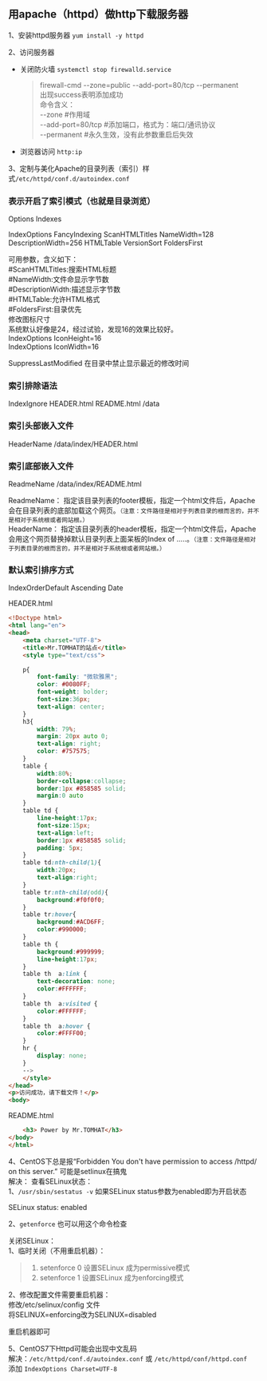 ## 用apache（httpd）做http下载服务器 

1、安装httpd服务器
`yum install -y httpd` 

2、访问服务器  
 * 关闭防火墙 `systemctl stop firewalld.service`  
    > firewall-cmd --zone=public --add-port=80/tcp --permanent  
    > 出现success表明添加成功  
    > 命令含义：  
    > --zone #作用域  
    > --add-port=80/tcp  #添加端口，格式为：端口/通讯协议  
    > --permanent   #永久生效，没有此参数重启后失效  
 * 浏览器访问 `http:ip`

3、定制与美化Apache的目录列表（索引）样式`/etc/httpd/conf.d/autoindex.conf`  
### 表示开启了索引模式（也就是目录浏览）
Options Indexes

IndexOptions FancyIndexing ScanHTMLTitles NameWidth=128 DescriptionWidth=256 HTMLTable VersionSort FoldersFirst

可用参数，含义如下：  
#ScanHTMLTitles:搜索HTML标题  
#NameWidth:文件命显示字节数  
#DescriptionWidth:描述显示字节数  
#HTMLTable:允许HTML格式  
#FoldersFirst:目录优先  
修改图标尺寸  
系统默认好像是24，经过试验，发现16的效果比较好。  
IndexOptions IconHeight=16  
IndexOptions IconWidth=16  

SuppressLastModified 在目录中禁止显示最近的修改时间

### 索引排除语法  
IndexIgnore HEADER.html README.html /data 

### 索引头部嵌入文件
HeaderName /data/index/HEADER.html

### 索引底部嵌入文件
ReadmeName /data/index/README.html

ReadmeName： 指定该目录列表的footer模板，指定一个html文件后，Apache会在目录列表的底部加载这个网页。`（注意：文件路径是相对于列表目录的根而言的，并不是相对于系统根或者网站根。）`  
HeaderName： 指定该目录列表的header模板，指定一个html文件后，Apache会用这个网页替换掉默认目录列表上面呆板的Index of …..。`（注意：文件路径是相对于列表目录的根而言的，并不是相对于系统根或者网站根。）`

### 默认索引排序方式
IndexOrderDefault Ascending Date

HEADER.html
```html
<!Doctype html>
<html lang="en">
<head>
    <meta charset="UTF-8">
    <title>Mr.TOMHAT的站点</title>
    <style type="text/css">

    p{
        font-family: "微软雅黑";
        color: #0080FF;
        font-weight: bolder;
        font-size:36px;
        text-align: center;
    }
    h3{
        width: 79%;
        margin: 20px auto 0;
        text-align: right;
        color: #757575;
    }
    table {
        width:80%;
        border-collapse:collapse;
        border:1px #858585 solid;
        margin:0 auto
    }
    table td { 
        line-height:17px;
        font-size:15px;
        text-align:left;
        border:1px #858585 solid;
        padding: 5px;
    }
    table td:nth-child(1){ 
        width:20px;
        text-align:right;
    }
    table tr:nth-child(odd){ 
        background:#f0f0f0;
    }
    table tr:hover{
        background:#ACD6FF;
        color:#990000;
    }
    table th {
        background:#999999;
        line-height:17px;
    }
    table th  a:link {
        text-decoration: none; 
        color:#FFFFFF;
    }
    table th  a:visited {
        color:#FFFFFF;
    }
    table th  a:hover {
        color:#FFFF00;
    }
    hr {
        display: none;
    }
    -->
    </style>
</head>
<p>访问成功，请下载文件！</p>
<body>
```
README.html
```html
    <h3> Power by Mr.TOMHAT</h3>
</body>
</html>
```

4、CentOS下总是报“Forbidden You don't have permission to access /httpd/ on this server.” 可能是setlinux在搞鬼  
解决：
查看SELinux状态：  
1、`/usr/sbin/sestatus -v`   如果SELinux status参数为enabled即为开启状态

SELinux status:                 enabled

2、`getenforce` 也可以用这个命令检查

关闭SELinux：  
1、临时关闭（不用重启机器）：  
> 1. setenforce 0 设置SELinux 成为permissive模式  
> 2. setenforce 1 设置SELinux 成为enforcing模式  

2、修改配置文件需要重启机器：  
修改/etc/selinux/config 文件  
将SELINUX=enforcing改为SELINUX=disabled

重启机器即可

5、CentOS7下Httpd可能会出现中文乱码  
解决：`/etc/httpd/conf.d/autoindex.conf` 或 `/etc/httpd/conf/httpd.conf`  
添加 `IndexOptions Charset=UTF-8`